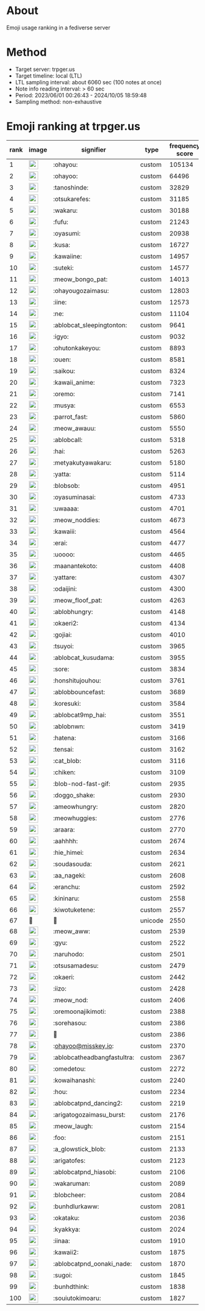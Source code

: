 # About
Emoji usage ranking in a fediverse server

# Method
- Target server: trpger.us
- Target timeline: local (LTL)
- LTL sampling interval: about 6060 sec (100 notes at once)
- Note info reading interval: > 60 sec
- Period: 2023/06/01 00:26:43 - 2024/10/05 18:59:48 
- Sampling method: non-exhaustive

# Emoji ranking at trpger.us

|rank|image|signifier|type|frequency score|
|----|----|----|----|----|
|1|<img height="24" src="https://trpger.us/emoji/ohayou.webp">|:ohayou:|custom|105134|
|2|<img height="24" src="https://trpger.us/emoji/ohayoo.webp">|:ohayoo:|custom|64496|
|3|<img height="24" src="https://trpger.us/emoji/tanoshinde.webp">|:tanoshinde:|custom|32829|
|4|<img height="24" src="https://trpger.us/emoji/otsukarefes.webp">|:otsukarefes:|custom|31185|
|5|<img height="24" src="https://trpger.us/emoji/wakaru.webp">|:wakaru:|custom|30188|
|6|<img height="24" src="https://trpger.us/emoji/fufu.webp">|:fufu:|custom|21243|
|7|<img height="24" src="https://trpger.us/emoji/oyasumi.webp">|:oyasumi:|custom|20938|
|8|<img height="24" src="https://trpger.us/emoji/kusa.webp">|:kusa:|custom|16727|
|9|<img height="24" src="https://trpger.us/emoji/kawaiine.webp">|:kawaiine:|custom|14957|
|10|<img height="24" src="https://trpger.us/emoji/suteki.webp">|:suteki:|custom|14577|
|11|<img height="24" src="https://trpger.us/emoji/meow_bongo_pat.webp">|:meow_bongo_pat:|custom|14013|
|12|<img height="24" src="https://trpger.us/emoji/ohayougozaimasu.webp">|:ohayougozaimasu:|custom|12803|
|13|<img height="24" src="https://trpger.us/emoji/iine.webp">|:iine:|custom|12573|
|14|<img height="24" src="https://trpger.us/emoji/ne.webp">|:ne:|custom|11104|
|15|<img height="24" src="https://trpger.us/emoji/ablobcat_sleepingtonton.webp">|:ablobcat_sleepingtonton:|custom|9641|
|16|<img height="24" src="https://trpger.us/emoji/igyo.webp">|:igyo:|custom|9032|
|17|<img height="24" src="https://trpger.us/emoji/ohutonkakeyou.webp">|:ohutonkakeyou:|custom|8893|
|18|<img height="24" src="https://trpger.us/emoji/ouen.webp">|:ouen:|custom|8581|
|19|<img height="24" src="https://trpger.us/emoji/saikou.webp">|:saikou:|custom|8324|
|20|<img height="24" src="https://trpger.us/emoji/kawaii_anime.webp">|:kawaii_anime:|custom|7323|
|21|<img height="24" src="https://trpger.us/emoji/oremo.webp">|:oremo:|custom|7141|
|22|<img height="24" src="https://trpger.us/emoji/musya.webp">|:musya:|custom|6553|
|23|<img height="24" src="https://trpger.us/emoji/parrot_fast.webp">|:parrot_fast:|custom|5860|
|24|<img height="24" src="https://trpger.us/emoji/meow_awauu.webp">|:meow_awauu:|custom|5550|
|25|<img height="24" src="https://trpger.us/emoji/ablobcall.webp">|:ablobcall:|custom|5318|
|26|<img height="24" src="https://trpger.us/emoji/hai.webp">|:hai:|custom|5263|
|27|<img height="24" src="https://trpger.us/emoji/metyakutyawakaru.webp">|:metyakutyawakaru:|custom|5180|
|28|<img height="24" src="https://trpger.us/emoji/yatta.webp">|:yatta:|custom|5114|
|29|<img height="24" src="https://trpger.us/emoji/blobsob.webp">|:blobsob:|custom|4951|
|30|<img height="24" src="https://trpger.us/emoji/oyasuminasai.webp">|:oyasuminasai:|custom|4733|
|31|<img height="24" src="https://trpger.us/emoji/uwaaaa.webp">|:uwaaaa:|custom|4701|
|32|<img height="24" src="https://trpger.us/emoji/meow_noddies.webp">|:meow_noddies:|custom|4673|
|33|<img height="24" src="https://trpger.us/emoji/kawaiii.webp">|:kawaiii:|custom|4564|
|34|<img height="24" src="https://trpger.us/emoji/erai.webp">|:erai:|custom|4477|
|35|<img height="24" src="https://trpger.us/emoji/uoooo.webp">|:uoooo:|custom|4465|
|36|<img height="24" src="https://trpger.us/emoji/maanantekoto.webp">|:maanantekoto:|custom|4408|
|37|<img height="24" src="https://trpger.us/emoji/yattare.webp">|:yattare:|custom|4307|
|38|<img height="24" src="https://trpger.us/emoji/odaijini.webp">|:odaijini:|custom|4300|
|39|<img height="24" src="https://trpger.us/emoji/meow_floof_pat.webp">|:meow_floof_pat:|custom|4263|
|40|<img height="24" src="https://trpger.us/emoji/ablobhungry.webp">|:ablobhungry:|custom|4148|
|41|<img height="24" src="https://trpger.us/emoji/okaeri2.webp">|:okaeri2:|custom|4134|
|42|<img height="24" src="https://trpger.us/emoji/gojiai.webp">|:gojiai:|custom|4010|
|43|<img height="24" src="https://trpger.us/emoji/tsuyoi.webp">|:tsuyoi:|custom|3965|
|44|<img height="24" src="https://trpger.us/emoji/ablobcat_kusudama.webp">|:ablobcat_kusudama:|custom|3955|
|45|<img height="24" src="https://trpger.us/emoji/sore.webp">|:sore:|custom|3834|
|46|<img height="24" src="https://trpger.us/emoji/honshitujouhou.webp">|:honshitujouhou:|custom|3761|
|47|<img height="24" src="https://trpger.us/emoji/ablobbouncefast.webp">|:ablobbouncefast:|custom|3689|
|48|<img height="24" src="https://trpger.us/emoji/koresuki.webp">|:koresuki:|custom|3584|
|49|<img height="24" src="https://trpger.us/emoji/ablobcat9mp_hai.webp">|:ablobcat9mp_hai:|custom|3551|
|50|<img height="24" src="https://trpger.us/emoji/ablobnwn.webp">|:ablobnwn:|custom|3419|
|51|<img height="24" src="https://trpger.us/emoji/hatena.webp">|:hatena:|custom|3166|
|52|<img height="24" src="https://trpger.us/emoji/tensai.webp">|:tensai:|custom|3162|
|53|<img height="24" src="https://trpger.us/emoji/cat_blob.webp">|:cat_blob:|custom|3116|
|54|<img height="24" src="https://trpger.us/emoji/chiken.webp">|:chiken:|custom|3109|
|55|<img height="24" src="https://trpger.us/emoji/blob-nod-fast-gif.webp">|:blob-nod-fast-gif:|custom|2935|
|56|<img height="24" src="https://trpger.us/emoji/doggo_shake.webp">|:doggo_shake:|custom|2930|
|57|<img height="24" src="https://trpger.us/emoji/ameowhungry.webp">|:ameowhungry:|custom|2820|
|58|<img height="24" src="https://trpger.us/emoji/meowhuggies.webp">|:meowhuggies:|custom|2776|
|59|<img height="24" src="https://trpger.us/emoji/araara.webp">|:araara:|custom|2770|
|60|<img height="24" src="https://trpger.us/emoji/aahhhh.webp">|:aahhhh:|custom|2674|
|61|<img height="24" src="https://trpger.us/emoji/hie_himei.webp">|:hie_himei:|custom|2634|
|62|<img height="24" src="https://trpger.us/emoji/soudasouda.webp">|:soudasouda:|custom|2621|
|63|<img height="24" src="https://trpger.us/emoji/aa_nageki.webp">|:aa_nageki:|custom|2608|
|64|<img height="24" src="https://trpger.us/emoji/eranchu.webp">|:eranchu:|custom|2592|
|65|<img height="24" src="https://trpger.us/emoji/kininaru.webp">|:kininaru:|custom|2558|
|66|<img height="24" src="https://trpger.us/emoji/kiwotuketene.webp">|:kiwotuketene:|custom|2557|
|67|🍮|🍮|unicode|2550|
|68|<img height="24" src="https://trpger.us/emoji/meow_aww.webp">|:meow_aww:|custom|2539|
|69|<img height="24" src="https://trpger.us/emoji/gyu.webp">|:gyu:|custom|2522|
|70|<img height="24" src="https://trpger.us/emoji/naruhodo.webp">|:naruhodo:|custom|2501|
|71|<img height="24" src="https://trpger.us/emoji/otsusamadesu.webp">|:otsusamadesu:|custom|2479|
|72|<img height="24" src="https://trpger.us/emoji/okaeri.webp">|:okaeri:|custom|2442|
|73|<img height="24" src="https://trpger.us/emoji/iizo.webp">|:iizo:|custom|2428|
|74|<img height="24" src="https://trpger.us/emoji/meow_nod.webp">|:meow_nod:|custom|2406|
|75|<img height="24" src="https://trpger.us/emoji/oremoonajikimoti.webp">|:oremoonajikimoti:|custom|2388|
|76|<img height="24" src="https://trpger.us/emoji/sorehasou.webp">|:sorehasou:|custom|2386|
|77|<img height="24" src="https://trpger.us/emoji/birthday.webp">|:birthday:|custom|2386|
|78|<img height="24" src="https://trpger.us/emoji/ohayoo.webp">|:ohayoo@misskey.io:|custom|2370|
|79|<img height="24" src="https://trpger.us/emoji/ablobcatheadbangfastultra.webp">|:ablobcatheadbangfastultra:|custom|2367|
|80|<img height="24" src="https://trpger.us/emoji/omedetou.webp">|:omedetou:|custom|2272|
|81|<img height="24" src="https://trpger.us/emoji/kowaihanashi.webp">|:kowaihanashi:|custom|2240|
|82|<img height="24" src="https://trpger.us/emoji/hou.webp">|:hou:|custom|2234|
|83|<img height="24" src="https://trpger.us/emoji/ablobcatpnd_dancing2.webp">|:ablobcatpnd_dancing2:|custom|2219|
|84|<img height="24" src="https://trpger.us/emoji/arigatogozaimasu_burst.webp">|:arigatogozaimasu_burst:|custom|2176|
|85|<img height="24" src="https://trpger.us/emoji/meow_laugh.webp">|:meow_laugh:|custom|2154|
|86|<img height="24" src="https://trpger.us/emoji/foo.webp">|:foo:|custom|2151|
|87|<img height="24" src="https://trpger.us/emoji/a_glowstick_blob.webp">|:a_glowstick_blob:|custom|2133|
|88|<img height="24" src="https://trpger.us/emoji/arigatofes.webp">|:arigatofes:|custom|2123|
|89|<img height="24" src="https://trpger.us/emoji/ablobcatpnd_hiasobi.webp">|:ablobcatpnd_hiasobi:|custom|2106|
|90|<img height="24" src="https://trpger.us/emoji/wakaruman.webp">|:wakaruman:|custom|2089|
|91|<img height="24" src="https://trpger.us/emoji/blobcheer.webp">|:blobcheer:|custom|2084|
|92|<img height="24" src="https://trpger.us/emoji/bunhdlurkaww.webp">|:bunhdlurkaww:|custom|2081|
|93|<img height="24" src="https://trpger.us/emoji/okataku.webp">|:okataku:|custom|2036|
|94|<img height="24" src="https://trpger.us/emoji/kyakkya.webp">|:kyakkya:|custom|2024|
|95|<img height="24" src="https://trpger.us/emoji/iinaa.webp">|:iinaa:|custom|1910|
|96|<img height="24" src="https://trpger.us/emoji/kawaii2.webp">|:kawaii2:|custom|1875|
|97|<img height="24" src="https://trpger.us/emoji/ablobcatpnd_oonaki_nade.webp">|:ablobcatpnd_oonaki_nade:|custom|1870|
|98|<img height="24" src="https://trpger.us/emoji/sugoi.webp">|:sugoi:|custom|1845|
|99|<img height="24" src="https://trpger.us/emoji/bunhdthink.webp">|:bunhdthink:|custom|1838|
|100|<img height="24" src="https://trpger.us/emoji/souiutokimoaru.webp">|:souiutokimoaru:|custom|1827|
